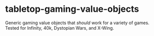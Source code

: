tabletop-gaming-value-objects
=============================

Generic gaming value objects that *should* work for a variety of games. Tested for Infinity, 40k, Dystopian Wars, and X-Wing.
